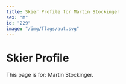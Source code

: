 ```yaml
---
title: Skier Profile for Martin Stockinger
sex: "M"
id: "229"
image: "/img/flags/aut.svg" 
---
```


# Skier Profile

This page is for: Martin Stockinger.
    
